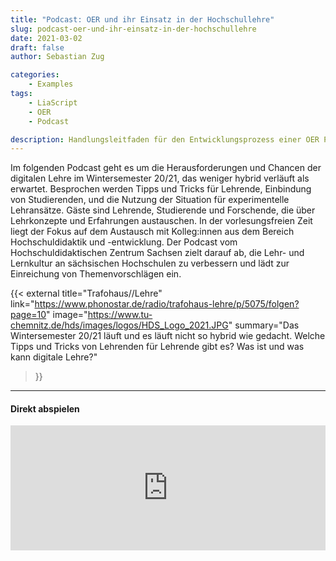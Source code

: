 ```yaml
---
title: "Podcast: OER und ihr Einsatz in der Hochschullehre"
slug: podcast-oer-und-ihr-einsatz-in-der-hochschullehre
date: 2021-03-02
draft: false
author: Sebastian Zug

categories:
    - Examples
tags:
    - LiaScript
    - OER
    - Podcast

description: Handlungsleitfaden für den Entwicklungsprozess einer OER Policy mit konkreten Tipps und Materialien veröffentlicht.
---
```


Im folgenden Podcast geht es um die Herausforderungen und Chancen der digitalen Lehre im Wintersemester 20/21, das weniger hybrid verläuft als erwartet. Besprochen werden Tipps und Tricks für Lehrende, Einbindung von Studierenden, und die Nutzung der Situation für experimentelle Lehransätze. Gäste sind Lehrende, Studierende und Forschende, die über Lehrkonzepte und Erfahrungen austauschen. In der vorlesungsfreien Zeit liegt der Fokus auf dem Austausch mit Kolleg:innen aus dem Bereich Hochschuldidaktik und -entwicklung. Der Podcast vom Hochschuldidaktischen Zentrum Sachsen zielt darauf ab, die Lehr- und Lernkultur an sächsischen Hochschulen zu verbessern und lädt zur Einreichung von Themenvorschlägen ein.

{{< external
title="Trafohaus//Lehre"
link="https://www.phonostar.de/radio/trafohaus-lehre/p/5075/folgen?page=10"
image="https://www.tu-chemnitz.de/hds/images/logos/HDS_Logo_2021.JPG"
summary="Das Wintersemester 20/21 läuft und es läuft nicht so hybrid wie gedacht. Welche Tipps und Tricks von Lehrenden für Lehrende gibt es? Was ist und was kann digitale Lehre?"
>}}

---

#### Direkt abspielen

<iframe src="https://player.phonostar.de/?p=5075&i=37" width="100%" height="200" frameborder="0" scrolling="no"></iframe>
